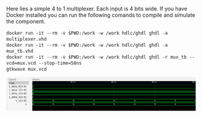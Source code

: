 Here lies a simple 4 to 1 multiplexer. Each input is 4 bits wide. If you have Docker installed you can run the following comands to compile and simulate the component.

```
docker run -it --rm -v $PWD:/work -w /work hdlc/ghdl ghdl -a multiplexer.vhd
docker run -it --rm -v $PWD:/work -w /work hdlc/ghdl ghdl -a mux_tb.vhd
docker run -it --rm -v $PWD:/work -w /work hdlc/ghdl ghdl -r mux_tb --vcd=mux.vcd --stop-time=50ns
gtkwave mux.vcd
```

![Simulation](https://raw.githubusercontent.com/Joash09/FPGA-Playground/main/Multiplexers/Results/sim_results.png)
